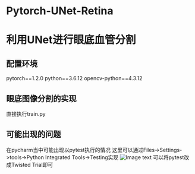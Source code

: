 # Pytorch-UNet-Retina
# 利用UNet进行眼底血管分割
## 配置环境
pytorch==1.2.0
python==3.6.12
opencv-python==4.3.12
## 眼底图像分割的实现
直接执行train.py
## 可能出现的问题
在pycharm当中可能出现以pytest执行的情况
这里可以通过Files->Settings->tools->Python Integrated Tools->Testing实现
![Image text](https://github.com/Kaeless/img-storage/blob/main/Pycharm-SetPytest.PNG)
可以将pytest改成Twisted Trial即可
